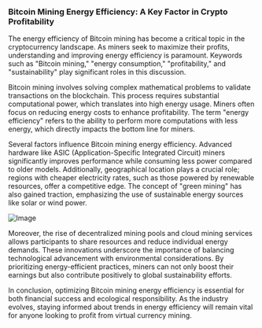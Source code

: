 ### Bitcoin Mining Energy Efficiency: A Key Factor in Crypto Profitability

The energy efficiency of Bitcoin mining has become a critical topic in the cryptocurrency landscape. As miners seek to maximize their profits, understanding and improving energy efficiency is paramount. Keywords such as "Bitcoin mining," "energy consumption," "profitability," and "sustainability" play significant roles in this discussion.

Bitcoin mining involves solving complex mathematical problems to validate transactions on the blockchain. This process requires substantial computational power, which translates into high energy usage. Miners often focus on reducing energy costs to enhance profitability. The term "energy efficiency" refers to the ability to perform more computations with less energy, which directly impacts the bottom line for miners.

Several factors influence Bitcoin mining energy efficiency. Advanced hardware like ASIC (Application-Specific Integrated Circuit) miners significantly improves performance while consuming less power compared to older models. Additionally, geographical location plays a crucial role; regions with cheaper electricity rates, such as those powered by renewable resources, offer a competitive edge. The concept of "green mining" has also gained traction, emphasizing the use of sustainable energy sources like solar or wind power.

![Image](https://github.com/user-attachments/assets/b8266eee-691e-4ee1-99ef-bfa10d234fd4)

Moreover, the rise of decentralized mining pools and cloud mining services allows participants to share resources and reduce individual energy demands. These innovations underscore the importance of balancing technological advancement with environmental considerations. By prioritizing energy-efficient practices, miners can not only boost their earnings but also contribute positively to global sustainability efforts.

In conclusion, optimizing Bitcoin mining energy efficiency is essential for both financial success and ecological responsibility. As the industry evolves, staying informed about trends in energy efficiency will remain vital for anyone looking to profit from virtual currency mining.